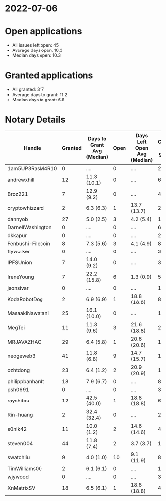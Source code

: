 2022-07-06
==========

# Open applications

- All issues left open: 45
- Average days open: 10.3
- Median days open: 10.3

# Granted applications

- All granted: 317
- Average days to grant: 11.2
- Median days to grant: 6.8

# Notary Details

| Handle            |   Granted | Days to Grant Avg (Median)   |   Open | Days Left Open Avg (Median)   |   Closed (no grant) |
|-------------------|-----------|------------------------------|--------|-------------------------------|---------------------|
| 1am5UP3RasM4R10   |         0 | ....                         |      0 | ....                          |                   2 |
| andrewxhill       |        12 | 11.3  (10.1)                 |      0 | ....                          |                  69 |
| Broz221           |         7 | 12.9  (9.2)                  |      0 | ....                          |                  41 |
| cryptowhizzard    |         2 | 6.3  (6.3)                   |      1 | 13.7  (13.7)                  |                  22 |
| dannyob           |        27 | 5.0  (2.5)                   |      3 | 4.2  (5.4)                    |                 136 |
| DarnellWashington |         0 | ....                         |      0 | ....                          |                   6 |
| dkkapur           |         0 | ....                         |      0 | ....                          |                   2 |
| Fenbushi-Filecoin |         8 | 7.3  (5.6)                   |      3 | 4.1  (4.9)                    |                  88 |
| flyworker         |         0 | ....                         |      0 | ....                          |                   3 |
| IPFSUnion         |         7 | 14.0  (9.2)                  |      0 | ....                          |                  33 |
| IreneYoung        |         7 | 22.2  (15.8)                 |      6 | 1.3  (0.9)                    |                  54 |
| jsonsivar         |         0 | ....                         |      0 | ....                          |                  13 |
| KodaRobotDog      |         2 | 6.9  (6.9)                   |      1 | 18.8  (18.8)                  |                   8 |
| MasaakiNawatani   |        25 | 16.1  (10.0)                 |      0 | ....                          |                 112 |
| MegTei            |        11 | 11.3  (9.6)                  |      3 | 21.6  (18.8)                  |                  28 |
| MRJAVAZHAO        |        29 | 6.4  (5.8)                   |      1 | 20.6  (20.6)                  |                 121 |
| neogeweb3         |        41 | 11.8  (6.8)                  |      9 | 14.7  (15.7)                  |                 129 |
| ozhtdong          |        23 | 6.4  (1.2)                   |      2 | 20.9  (20.9)                  |                 124 |
| philippbanhardt   |        18 | 7.9  (6.7)                   |      0 | ....                          |                  81 |
| psh0691           |         0 | ....                         |      0 | ....                          |                   3 |
| rayshitou         |        12 | 42.5  (40.0)                 |      1 | 18.8  (18.8)                  |                  65 |
| Rin-huang         |         2 | 32.4  (32.4)                 |      0 | ....                          |                   2 |
| s0nik42           |        11 | 10.0  (1.2)                  |      2 | 14.6  (14.6)                  |                  49 |
| steven004         |        44 | 11.8  (7.4)                  |      2 | 3.7  (3.7)                    |                 181 |
| swatchliu         |         9 | 4.0  (1.0)                   |     10 | 9.1  (11.9)                   |                  83 |
| TimWilliams00     |         2 | 6.1  (6.1)                   |      0 | ....                          |                  13 |
| wjywood           |         0 | ....                         |      0 | ....                          |                  39 |
| XnMatrixSV        |        18 | 6.5  (6.1)                   |      1 | 18.8  (18.8)                  |                  40 |
